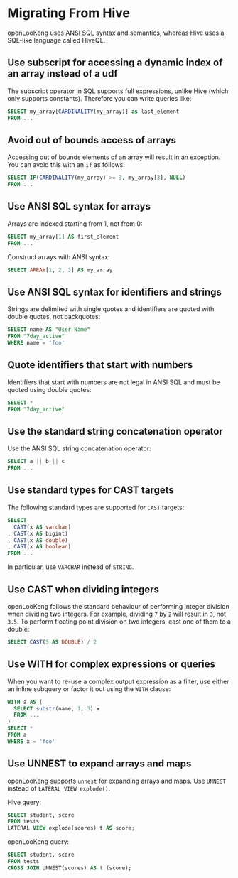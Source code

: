 
# Migrating From Hive

openLooKeng uses ANSI SQL syntax and semantics, whereas Hive uses a SQL-like language called HiveQL.

## Use subscript for accessing a dynamic index of an array instead of a udf

The subscript operator in SQL supports full expressions, unlike Hive (which only supports constants). Therefore you can write queries like:

```sql
SELECT my_array[CARDINALITY(my_array)] as last_element
FROM ...
```

## Avoid out of bounds access of arrays

Accessing out of bounds elements of an array will result in an exception. You can avoid this with an `if` as follows:

```sql
SELECT IF(CARDINALITY(my_array) >= 3, my_array[3], NULL)
FROM ...
```

## Use ANSI SQL syntax for arrays

Arrays are indexed starting from 1, not from 0:

```sql
SELECT my_array[1] AS first_element
FROM ...
```

Construct arrays with ANSI syntax:

```sql
SELECT ARRAY[1, 2, 3] AS my_array
```

## Use ANSI SQL syntax for identifiers and strings

Strings are delimited with single quotes and identifiers are quoted with double quotes, not backquotes:

```sql
SELECT name AS "User Name"
FROM "7day_active"
WHERE name = 'foo'
```

## Quote identifiers that start with numbers

Identifiers that start with numbers are not legal in ANSI SQL and must be quoted using double quotes:

```sql
SELECT *
FROM "7day_active"
```

## Use the standard string concatenation operator

Use the ANSI SQL string concatenation operator:

```sql
SELECT a || b || c
FROM ...
```

## Use standard types for CAST targets

The following standard types are supported for `CAST` targets:

```sql
SELECT
  CAST(x AS varchar)
, CAST(x AS bigint)
, CAST(x AS double)
, CAST(x AS boolean)
FROM ...
```

In particular, use `VARCHAR` instead of `STRING`.

## Use CAST when dividing integers

openLooKeng follows the standard behaviour of performing integer division when dividing two integers. For example, dividing `7` by `2` will result in `3`, not `3.5`. To perform floating point division on two integers, cast
one of them to a double:

```sql
SELECT CAST(5 AS DOUBLE) / 2
```

## Use WITH for complex expressions or queries

When you want to re-use a complex output expression as a filter, use either an inline subquery or factor it out using the `WITH` clause:

```sql
WITH a AS (
  SELECT substr(name, 1, 3) x
  FROM ...
)
SELECT *
FROM a
WHERE x = 'foo'
```

## Use UNNEST to expand arrays and maps

openLooKeng supports `unnest` for expanding arrays and maps. Use `UNNEST` instead of `LATERAL VIEW explode()`.

Hive query:

```sql
SELECT student, score
FROM tests
LATERAL VIEW explode(scores) t AS score;
```

openLooKeng query:

```sql
SELECT student, score
FROM tests
CROSS JOIN UNNEST(scores) AS t (score);
```
